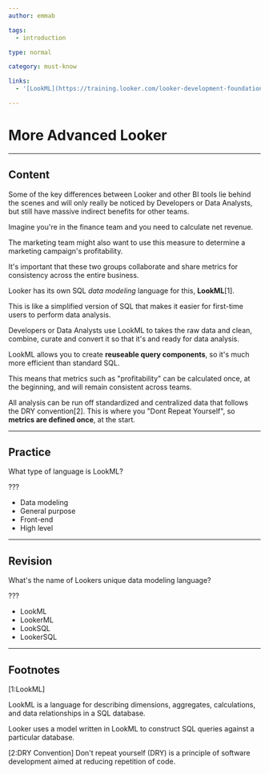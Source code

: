 ```yaml
---
author: emmab

tags:
  - introduction

type: normal

category: must-know

links:
  - '[LookML](https://training.looker.com/looker-development-foundations/334816){website}'

---
```

# More Advanced Looker

---
## Content

Some of the key differences between Looker and other BI tools lie behind the scenes and will only really be noticed by Developers or Data Analysts, but still have massive indirect benefits for other teams.

Imagine you're in the finance team and you need to calculate net revenue. 

The marketing team might also want to use this measure to determine a marketing campaign's profitability. 

It's important that these two groups collaborate and share metrics for consistency across the entire business. 

Looker has its own SQL *data modeling* language for this, **LookML**[1]. 

This is like a simplified version of SQL that makes it easier for first-time users to perform data analysis.

Developers or Data Analysts use LookML to takes the raw data and clean, combine, curate and convert it so that it's and ready for data analysis.

LookML allows you to create **reuseable query components**, so it's much more efficient than standard SQL.

This means that metrics such as "profitability" can be calculated once, at the beginning, and will remain consistent across teams.

All analysis can be run off standardized and centralized data that follows the DRY convention[2]. This is where you "Dont Repeat Yourself", so **metrics are defined once**, at the start. 


---
## Practice

What type of language is LookML?

???

- Data modeling
- General purpose 
- Front-end
- High level

---
## Revision

What's the name of Lookers unique data modeling language?

???

- LookML
- LookerML
- LookSQL
- LookerSQL

---
## Footnotes

[1:LookML]

LookML is a language for describing dimensions, aggregates, calculations, and data relationships in a SQL database. 

Looker uses a model written in LookML to construct SQL queries against a particular database.

[2:DRY Convention]
Don't repeat yourself (DRY) is a principle of software development aimed at reducing repetition of code.
